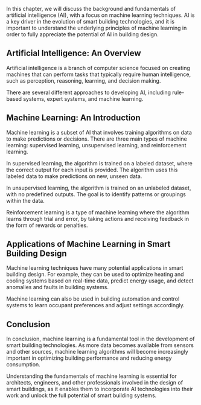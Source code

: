 
In this chapter, we will discuss the background and fundamentals of artificial intelligence (AI), with a focus on machine learning techniques. AI is a key driver in the evolution of smart building technologies, and it is important to understand the underlying principles of machine learning in order to fully appreciate the potential of AI in building design.

Artificial Intelligence: An Overview
------------------------------------

Artificial intelligence is a branch of computer science focused on creating machines that can perform tasks that typically require human intelligence, such as perception, reasoning, learning, and decision making.

There are several different approaches to developing AI, including rule-based systems, expert systems, and machine learning.

Machine Learning: An Introduction
---------------------------------

Machine learning is a subset of AI that involves training algorithms on data to make predictions or decisions. There are three main types of machine learning: supervised learning, unsupervised learning, and reinforcement learning.

In supervised learning, the algorithm is trained on a labeled dataset, where the correct output for each input is provided. The algorithm uses this labeled data to make predictions on new, unseen data.

In unsupervised learning, the algorithm is trained on an unlabeled dataset, with no predefined outputs. The goal is to identify patterns or groupings within the data.

Reinforcement learning is a type of machine learning where the algorithm learns through trial and error, by taking actions and receiving feedback in the form of rewards or penalties.

Applications of Machine Learning in Smart Building Design
---------------------------------------------------------

Machine learning techniques have many potential applications in smart building design. For example, they can be used to optimize heating and cooling systems based on real-time data, predict energy usage, and detect anomalies and faults in building systems.

Machine learning can also be used in building automation and control systems to learn occupant preferences and adjust settings accordingly.

Conclusion
----------

In conclusion, machine learning is a fundamental tool in the development of smart building technologies. As more data becomes available from sensors and other sources, machine learning algorithms will become increasingly important in optimizing building performance and reducing energy consumption.

Understanding the fundamentals of machine learning is essential for architects, engineers, and other professionals involved in the design of smart buildings, as it enables them to incorporate AI technologies into their work and unlock the full potential of smart building systems.
